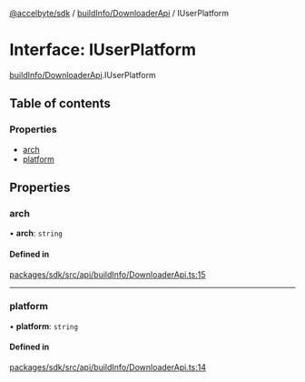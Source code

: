 [@accelbyte/sdk](../README.md) / [buildInfo/DownloaderApi](../modules/buildInfo_DownloaderApi.md) / IUserPlatform

# Interface: IUserPlatform

[buildInfo/DownloaderApi](../modules/buildInfo_DownloaderApi.md).IUserPlatform

## Table of contents

### Properties

- [arch](buildInfo_DownloaderApi.IUserPlatform.md#arch)
- [platform](buildInfo_DownloaderApi.IUserPlatform.md#platform)

## Properties

### arch

• **arch**: `string`

#### Defined in

[packages/sdk/src/api/buildInfo/DownloaderApi.ts:15](https://bitbucket.org/accelbyte/justice-odin/src/d39c8cbe8/accelbyte-web-sdk/packages/sdk/src/api/buildInfo/DownloaderApi.ts#lines-15)

___

### platform

• **platform**: `string`

#### Defined in

[packages/sdk/src/api/buildInfo/DownloaderApi.ts:14](https://bitbucket.org/accelbyte/justice-odin/src/d39c8cbe8/accelbyte-web-sdk/packages/sdk/src/api/buildInfo/DownloaderApi.ts#lines-14)
